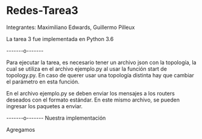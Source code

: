 # Redes-Tarea3

Integrantes: Maximiliano Edwards, Guillermo Pilleux

La tarea 3 fue implementada en Python 3.6

-------o-------

Para ejecutar la tarea, es necesario tener un archivo json con la topología, la cual se utiliza en el archivo ejemplo.py
al usar la función start de topology.py.
En caso de querer usar una topología distinta hay que cambiar el parámetro en esta función.

En el archivo ejemplo.py se deben enviar los mensajes a los routers deseados con el formato estándar.
En este mismo archivo, se pueden ingresar los paquetes a enviar.

-------o-------
Nuestra implementación

Agregamos 